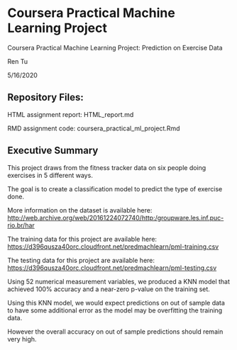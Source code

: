 # Coursera Practical Machine Learning Project
Coursera Practical Machine Learning Project: Prediction on Exercise Data

Ren Tu

5/16/2020

## Repository Files:
HTML assignment report: HTML_report.md

RMD assignment code: coursera_practical_ml_project.Rmd

## Executive Summary

This project draws from the fitness tracker data on six people doing exercises in 5 different ways. 

The goal is to create a classification model to predict the type of exercise done.

More information on the dataset is available here: http://web.archive.org/web/20161224072740/http:/groupware.les.inf.puc-rio.br/har

The training data for this project are available here: https://d396qusza40orc.cloudfront.net/predmachlearn/pml-training.csv

The testing data for this project are available here: https://d396qusza40orc.cloudfront.net/predmachlearn/pml-testing.csv

Using 52 numerical measurement variables, we produced a KNN model that achieved 100% accuracy and a near-zero p-value on the training set. 

Using this KNN model, we would expect predictions on out of sample data to have some additional error as the model may be overfitting the training data. 

However the overall accuracy on out of sample predictions should remain very high.
